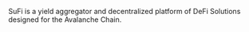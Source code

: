 
SuFi is a yield aggregator and decentralized platform of DeFi Solutions designed for the Avalanche Chain.
